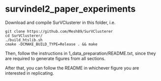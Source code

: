 # survindel2_paper_experiments

Download and compile SurVClusterer in this folder, i.e.
```
git clone https://github.com/Mesh89/SurVClusterer
cd SurVClusterer/
./build_htslib.sh
cmake -DCMAKE_BUILD_TYPE=Release . && make
```

Then, follow the instructions in 1_data_preparation/README.txt, since they are required to generate figures from all sections.

After that, you can follow the README in whichever figure you are interested in replicating.
